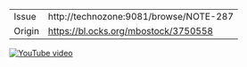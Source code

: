 |          |                                               |
|----------|-----------------------------------------------|
| Issue    | http://technozone:9081/browse/NOTE-287        |
| Origin   | https://bl.ocks.org/mbostock/3750558          |

[![YouTube video](http://i.imgur.com/Nt2oruE.png)](https://www.youtube.com/watch?v=JpIoB-9D9Hk)